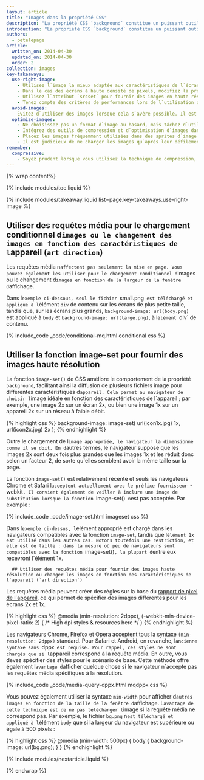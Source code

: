 ```yaml
---
layout: article
title: "Images dans la propriété CSS"
description: "La propriété CSS `background` constitue un puissant outil pour ajouter des images complexes à des éléments, facilitant ainsi l`ajout de plusieurs images, leur répétition, etc."
introduction: "La propriété CSS `background` constitue un puissant outil pour ajouter des images complexes à des éléments, facilitant ainsi l`ajout de plusieurs images, leur répétition, etc.  Associée à des requêtes média, la propriété `background` s`avère encore plus puissante et permet notamment le chargement conditionnel d`images sur la base de la résolution d`écran, de la taille de la fenêtre d`affichage, etc."
authors:
  - petelepage
article:
  written_on: 2014-04-30
  updated_on: 2014-04-30
  order: 2
collection: images
key-takeaways:
  use-right-image:
    - Utilisez l`image la mieux adaptée aux caractéristiques de l`écran en tenant compte de la taille de l`écran, de la résolution de l`appareil et de la mise en page.
    - Dans le cas des écrans à haute densité de pixels, modifiez la propriété <code>background-image</code> dans la feuille de style à l`aide de requêtes média avec <code>min-resolution</code> et <code>-webkit-min-device-pixel-ratio</code>.
    - Utilisez l`attribut `srcset` pour fournir des images en haute résolution en plus de l`image 1x dans le balisage.
    - Tenez compte des critères de performances lors de l`utilisation de techniques de remplacement d`images JavaScript ou lors de la diffusion d`images haute résolution utilisant un taux de compression élevé sur des appareils de plus faible résolution.
  avoid-images:
    Évitez d`utiliser des images lorsque cela s`avère possible. Il est conseillé d`exploiter les fonctionnalités offertes par le navigateur, d`utiliser des caractères Unicode au lieu d`images et de remplacer les icônes complexes par des polices d`icônes.
  optimize-images:
    - Ne choisissez pas un format d`image au hasard, mais tâchez d`utiliser le format le mieux adapté en parfaite connaissance de cause.
    - Intégrez des outils de compression et d`optimisation d`images dans votre flux de travail afin de réduire la taille des fichiers.
    - Placez les images fréquemment utilisées dans des sprites d`image en vue de réduire le nombre de requêtes HTTP.
    - Il est judicieux de ne charger les images qu`après leur défilement afin d`accélérer le chargement initial de la page et de réduire son poids initial.
remember:
  compressive:
    - Soyez prudent lorsque vous utilisez la technique de compression, en raison des exigences supplémentaires sur le plan de la mémoire et du décodage. Le redimensionnement d`images sur des écrans de petite taille est une opération exigeante qui peut se révéler particulièrement laborieuse sur des appareils d`entrée de gamme disposant d`une mémoire et d`une puissance de traitement limitées.
---
```


{% wrap content%}

<style>
  img, video, object {
    max-width: 100%;
  }

  img.center {
    display: block;
    margin-left: auto;
    margin-right: auto;
  }
</style>

{% include modules/toc.liquid %}

{% include modules/takeaway.liquid list=page.key-takeaways.use-right-image %}

## Utiliser des requêtes média pour le chargement conditionnel d`images ou le changement des images en fonction des caractéristiques de l`appareil (`art direction`)

Les requêtes média n`affectent pas seulement la mise en page. Vous pouvez également les utiliser pour le chargement conditionnel d`images ou le changement d`images en fonction de la largeur de la fenêtre d`affichage.

Dans l`exemple ci-dessous, seul le fichier `small.png` est téléchargé et appliqué à l`élément `div` de contenu sur les écrans de plus petite taille, tandis que, sur les écrans plus grands, `background-image: url(body.png)` est appliqué à `body` et `background-image: url(large.png)`, à l`élément `div` de contenu.

{% include_code _code/conditional-mq.html conditional css %}

## Utiliser la fonction image-set pour fournir des images haute résolution

La fonction `image-set()` de CSS améliore le comportement de la propriété `background`, facilitant ainsi la diffusion de plusieurs fichiers image pour différentes caractéristiques d`appareil. Cela permet au navigateur de choisir l`image idéale en fonction des caractéristiques de l`appareil ; par exemple, une image 2x sur un écran 2x, ou bien une image 1x sur un appareil 2x sur un réseau à faible débit.

{% highlight css %}
background-image: image-set(
  url(icon1x.jpg) 1x,
  url(icon2x.jpg) 2x
);
{% endhighlight %}

Outre le chargement de l`image appropriée, le navigateur la dimensionne
comme il se doit. En d`autres termes, le navigateur suppose que les images 2x sont deux fois plus grandes que les images 1x et les réduit donc selon un facteur 2, de sorte qu`elles semblent avoir la même taille sur la page.

La fonction `image-set()` est relativement récente et seuls les navigateurs Chrome et Safari l`acceptent actuellement avec le préfixe fournisseur `-webkit`. Il convient également de veiller à inclure une image de substitution lorsque la fonction `image-set()` n`est pas acceptée. Par exemple :

{% include_code _code/image-set.html imageset css %}

Dans l`exemple ci-dessus, l`élément approprié est chargé dans les navigateurs compatibles avec la fonction `image-set`, tandis que l`élément 1x est utilisé dans les autres cas. Notons toutefois une restriction, et elle est de taille : dans la mesure où peu de navigateurs sont compatibles avec la fonction `image-set()`, la plupart d`entre eux recevront l`élément 1x.

      ## Utiliser des requêtes média pour fournir des images haute résolution ou changer les images en fonction des caractéristiques de l`appareil (`art direction`)

Les requêtes média peuvent créer des règles sur la base du [rapport de pixel de l`appareil](http://www.html5rocks.com/en/mobile/high-dpi/#toc-bg), ce qui permet de spécifier des images différentes pour les écrans 2x et 1x.

{% highlight css %}
@media (min-resolution: 2dppx),
(-webkit-min-device-pixel-ratio: 2)
{
  /* High dpi styles & resources here */
}
{% endhighlight %}

Les navigateurs Chrome, Firefox et Opera acceptent tous la syntaxe `(min-resolution: 2dppx)` standard. Pour Safari et Android, en revanche, l`ancienne syntaxe sans `dppx` est requise. Pour rappel, ces styles ne sont chargés que si l`appareil correspond à la requête média. En outre, vous devez spécifier des styles pour le scénario de base. Cette méthode offre également l`avantage d`afficher quelque chose si le navigateur n`accepte pas les requêtes média spécifiques à la résolution.

{% include_code _code/media-query-dppx.html mqdppx css %}

Vous pouvez également utiliser la syntaxe `min-width` pour afficher d`autres images en fonction de la taille de la fenêtre d`affichage. L`avantage de cette technique est de ne pas télécharger l`image si la requête média ne correspond pas. Par exemple, le fichier `bg.png` n`est téléchargé et appliqué à l`élément `body` que si la largeur du navigateur est supérieure ou égale à 500 pixels :

{% highlight css %}
@media (min-width: 500px) {
  body {
    background-image: url(bg.png);
  }
}
{% endhighlight %}	

{% include modules/nextarticle.liquid %}

{% endwrap %}

